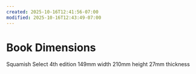 ```yaml
---
created: 2025-10-16T12:41:56-07:00
modified: 2025-10-16T12:43:49-07:00
---
```


# Book Dimensions

Squamish Select 4th edition
149mm width
210mm height
27mm thickness
